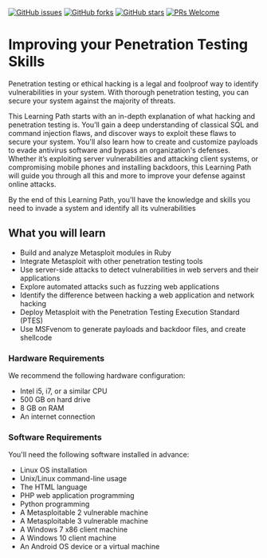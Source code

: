 [![GitHub issues](https://img.shields.io/github/issues/PacktPublishing/Improving-your-Penetration-Testing-Skills.svg)](https://github.com/PacktPublishing/Improving-your-Penetration-Testing-Skills/issues)
[![GitHub forks](https://img.shields.io/github/forks/PacktPublishing/Improving-your-Penetration-Testing-Skills.svg)](https://github.com/PacktPublishing/Improving-your-Penetration-Testing-Skills/network)
[![GitHub stars](https://img.shields.io/github/stars/PacktPublishing/Improving-your-Penetration-Testing-Skills.svg)](https://github.com/PacktPublishing/Improving-your-Penetration-Testing-Skills/stargazers)
[![PRs Welcome](https://img.shields.io/badge/PRs-welcome-brightgreen.svg)](https://github.com/PacktPublishing/Improving-your-Penetration-Testing-Skills/pulls)

# Improving your Penetration Testing Skills
Penetration testing or ethical hacking is a legal and foolproof way to identify vulnerabilities in your system. With thorough penetration testing, you can secure your system against the majority of threats.
 
This Learning Path starts with an in-depth explanation of what hacking and penetration testing is. You’ll gain a deep understanding of classical SQL and command injection flaws, and discover ways to exploit these flaws to secure your system. You'll also learn how to create and customize payloads to evade antivirus software and bypass an organization's defenses. Whether it’s exploiting server vulnerabilities and attacking client systems, or compromising mobile phones and installing backdoors, this Learning Path will guide you through all this and more to improve your defense against online attacks.
 
By the end of this Learning Path, you'll have the knowledge and skills you need to invade a system and identify all its vulnerabilities


## What you will learn
* Build and analyze Metasploit modules in Ruby
* Integrate Metasploit with other penetration testing tools
* Use server-side attacks to detect vulnerabilities in web servers and their applications
* Explore automated attacks such as fuzzing web applications
* Identify the difference between hacking a web application and network hacking
* Deploy Metasploit with the Penetration Testing Execution Standard (PTES)
* Use MSFvenom to generate payloads and backdoor files, and create shellcode


### Hardware Requirements
We recommend the following hardware configuration:
* Intel i5, i7, or a similar CPU
* 500 GB on hard drive
* 8 GB on RAM
* An internet connection


### Software Requirements
You'll need the following software installed in advance:
*	Linux OS installation
*	Unix/Linux command-line usage
*	The HTML language
*	PHP web application programming
*	Python programming
*	A Metasploitable 2 vulnerable machine
*	A Metasploitable 3 vulnerable machine
*	A Windows 7 x86 client machine
*	A Windows 10 client machine
*	An Android OS device or a virtual machine
